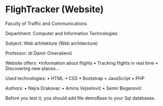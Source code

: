 # FlighTracker (Website)


Faculty of Traffic and Communications

Department: Computer and Information Technologies

Subject: Web arhitekture (Web architecture)

Professor: dr.Damir Omerašević


Website offers:
•Information about flights • Tracking flights in real time • Discovering new places...

Used technologies: • HTML
                   • CSS 
                   • Bootstrap
                   • JavaScript
                   • PHP
                   
                   
Authors: • Nejra Drakovac
         • Amina Vejselović
         • Semir Beganović
         
Before you test it, you should add file demoBase to your Sql databases.
